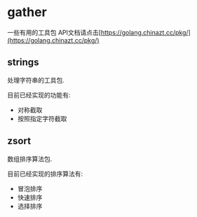 # gather
一些有用的工具包 API文档请点击[https://golang.chinazt.cc/pkg/](https://golang.chinazt.cc/pkg/)

## strings
处理字符串的工具包.

目前已经实现的功能有:

- 对称截取
- 按照指定字符截取

## zsort
数组排序算法包.

目前已经实现的排序算法有:

- 冒泡排序
- 快速排序
- 选择排序